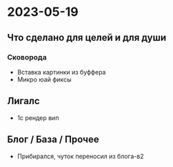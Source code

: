 # 2023-05-19

## Что сделано для целей и для души

### Сковорода

- Вставка картинки из буффера
- Микро юай фиксы

## Лигалс

- 1с рендер вип

## Блог / База / Прочее

- Прибирался, чуток переносил из блога-в2